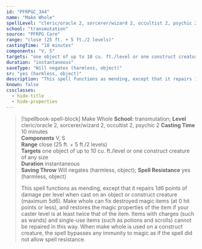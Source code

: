 ```yaml
---
id: "PFRPGC_344"
name: "Make Whole"
spellLevel: "cleric/oracle 2, sorcerer/wizard 2, occultist 2, psychic 2"
school: "transmutation"
source: "PFRPG Core"
range: "close (25 ft. + 5 ft./2 levels)"
castingTime: "10 minutes"
components: "V, S"
targets: "one object of up to 10 cu. ft./level or one construct creature of any size"
duration: "instantaneous"
saveType: "Will negates (harmless, object)"
sr: "yes (harmless, object)"
description: "This spell functions as mending, except that it repairs 1d6 points of damage per level when cast on an object or construct creature (maximum 5d6).  Make whole can fix destroyed magic items (at 0 hit points or less), and restores the magic properties of the item if your caster level is at least twice that of the item. Items with charges (such as wands) and single-use items (such as potions and scrolls) cannot be repaired in this way. When make whole is used on a construct creature, the spell bypasses any immunity to magic as if the spell did not allow spell resistance."
known: false
cssclasses:
  - hide-title
  - hide-properties
---
```


> [!spellbook-spell-block] Make Whole
> **School:** transmutation; **Level** cleric/oracle 2, sorcerer/wizard 2, occultist 2, psychic 2
> **Casting Time** 10 minutes  
> **Components** V, S  
> **Range** close (25 ft. + 5 ft./2 levels)  
> **Targets** one object of up to 10 cu. ft./level or one construct creature of any size  
> **Duration** instantaneous  
> **Saving Throw** Will negates (harmless, object); **Spell Resistance** yes (harmless, object)
> 
> This spell functions as mending, except that it repairs 1d6 points of damage per level when cast on an object or construct creature (maximum 5d6).  Make whole can fix destroyed magic items (at 0 hit points or less), and restores the magic properties of the item if your caster level is at least twice that of the item. Items with charges (such as wands) and single-use items (such as potions and scrolls) cannot be repaired in this way. When make whole is used on a construct creature, the spell bypasses any immunity to magic as if the spell did not allow spell resistance.